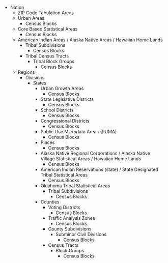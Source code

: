 - Nation
    - ZIP Code Tabulation Areas
    - Urban Areas
        - Census Blocks
    - Core Based Statistical Areas
        - Census Blocks
    - American Indian Areas / Alaska Native Areas / Hawaiian Home Lands
        - Tribal Subdivisions
            - Census Blocks
        - Tribal Census Tracts
            - Tribal Block Groups
                - Census Blocks
    - Regions
        - Divisions
            - States
                - Urban Growth Areas
                    - Census Blocks
                - State Legislative Districts
                    - Census Blocks
                - School Districts
                    - Census Blocks
                - Congressional Districts
                    - Census Blocks
                - Public Use Microdata Areas (PUMA)
                    - Census Blocks
                - Places
                    - Census Blocks
                - Alaska Native Regional Corporations / Alaska Native Village Statistical Areas / Hawaiian Home Lands
                    - Census Blocks
                - American Indian Reservations (state) / State Designated Tribal Statistical Areas
                    - Census Blocks
                - Oklahoma Tribal Statistical Areas
                    - Tribal Subdivisions
                        - Census Blocks
                - Counties
                    - Voting Districts
                        - Census Blocks
                    - Traffic Analysis Zones
                        - Census Blocks
                    - County Subdivisions
                        - Subminor Civil Divisions
                            - Census Blocks
                    - Census Tracts
                        - Block Groups
                            - Census Blocks

